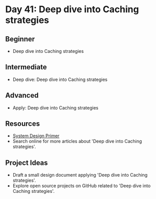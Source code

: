 # Day 41: Deep dive into Caching strategies

## Beginner
- Deep dive into Caching strategies

## Intermediate
- Deep dive: Deep dive into Caching strategies

## Advanced
- Apply: Deep dive into Caching strategies

## Resources
- [System Design Primer](https://github.com/donnemartin/system-design-primer/search?q=Deep+dive+into+Caching+strategies)
- Search online for more articles about 'Deep dive into Caching strategies'.

## Project Ideas
- Draft a small design document applying 'Deep dive into Caching strategies'.
- Explore open source projects on GitHub related to 'Deep dive into Caching strategies'.

